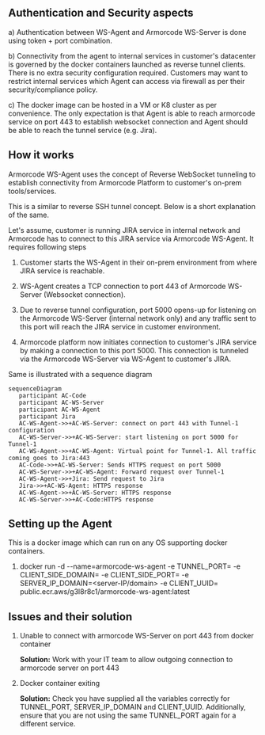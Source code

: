 ## Authentication and Security aspects

a) Authentication between WS-Agent and Armorcode WS-Server is done using token + port combination.

b) Connectivity from the agent to internal services in customer's datacenter is governed by the docker containers launched as reverse tunnel clients. There is no extra security configuration required. Customers may want to restrict internal services which Agent can access via firewall as per their security/compliance policy.

c) The docker image can be hosted in a VM or K8 cluster as per convenience. The only expectation is that Agent is able to reach armorcode service on port 443 to establish websocket connection and Agent should be able to reach the tunnel service (e.g. Jira).


## How it works
Armorcode WS-Agent uses the concept of Reverse WebSocket tunneling to establish connectivity from Armorcode Platform to customer's on-prem tools/services.

This is a similar to reverse SSH tunnel concept. Below is a short explanation of the same.

Let's assume, customer is running JIRA service in internal network and Armorcode has to connect to this JIRA service via Armorcode WS-Agent. It requires following steps

1) Customer starts the WS-Agent in their on-prem environment from where JIRA service is reachable.

2) WS-Agent creates a TCP connection to port 443 of Armorcode WS-Server (Websocket connection).

3) Due to reverse tunnel configuration, port 5000 opens-up for listening on the Armorcode WS-Server (internal network only) and any traffic sent to this port will reach the JIRA service in customer environment.

4) Armorcode platform now initiates connection to customer's JIRA service by making a connection to this port 5000. This connection is tunneled via the Armorcode WS-Server via WS-Agent to customer's JIRA.

Same is illustrated with a sequence diagram
```mermaid
sequenceDiagram
   participant AC-Code
   participant AC-WS-Server
   participant AC-WS-Agent
   participant Jira
   AC-WS-Agent->>+AC-WS-Server: connect on port 443 with Tunnel-1 configuration
   AC-WS-Server->>+AC-WS-Server: start listening on port 5000 for Tunnel-1
   AC-WS-Agent->>+AC-WS-Agent: Virtual point for Tunnel-1. All traffic coming goes to Jira:443
   AC-Code->>+AC-WS-Server: Sends HTTPS request on port 5000
   AC-WS-Server->>+AC-WS-Agent: Forward request over Tunnel-1
   AC-WS-Agent->>+Jira: Send request to Jira
   Jira->>+AC-WS-Agent: HTTPS response
   AC-WS-Agent->>+AC-WS-Server: HTTPS response
   AC-WS-Server->>+AC-Code:HTTPS response
```

## Setting up the Agent
This is a docker image which can run on any OS supporting docker containers.

1. docker run -d --name=armorcode-ws-agent -e TUNNEL_PORT=<tunnel-port-on-server> -e CLIENT_SIDE_DOMAIN=<client-side-domain> -e CLIENT_SIDE_PORT=<client-side-port> -e SERVER_IP_DOMAIN=<server-IP/domain> -e CLIENT_UUID=<client-uuid> public.ecr.aws/g3l8r8c1/armorcode-ws-agent:latest


## Issues and their solution

1. Unable to connect with armorcode WS-Server on port 443 from docker container

   **Solution:** Work with your IT team to allow outgoing connection to armorcode server on port 443

2. Docker container exiting

   **Solution:** Check you have supplied all the variables correctly for TUNNEL_PORT, SERVER_IP_DOMAIN and CLIENT_UUID. Additionally, ensure that you are not using the same TUNNEL_PORT again for a different service.